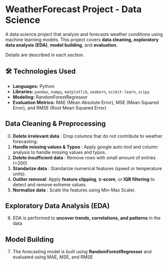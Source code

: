 # WeatherForecast Project - Data Science
A data science project that analyze and forecasts weather conditions using machine learning models. 
This project covers **data cleaning, exploratory data analysis (EDA)**, **model building**, and **evaluation**. 

Details are described in each section.

## 🛠️ **Technologies Used**
- **Languages:** Python  
- **Libraries:** `pandas`, `numpy`, `matplotlib`, `seaborn`, `scikit-learn`, `scipy`
- **Modeling:** RandomForestRegressor 
- **Evaluation Metrics:** MAE (Mean Absolute Error), MSE (Mean Squared Error), and RMSE (Root Mean Squared Error)

## Data Cleaning & Preprocessing

0. **Delete irrelevant data** : Drop columns that do not contribute to weather forecasting.  
1. **Handle missing values & Typos** : Apply google auto-tool and column analysis to handle missing values and typos.
2. **Delete insufficient data** : Remove rows with small amount of entries (<200)
3. **Standarize data** : Standarize numerical features (speed or temperature units).
4. **Outlier removal**: Apply **feature clipping**, **z-score**, or **IQR filtering** to detect and remove extreme values.  
5. **Normalize data** : Scale the features using Min-Max Scaler.

## Exploratory Data Analysis (EDA)

6. EDA is performed to **uncover trends, correlations, and patterns** in the data

## Model Building

7. The forecasting model is built using **RandomForestRegressor** and evaluated using MAE, MSE, and RMSE

